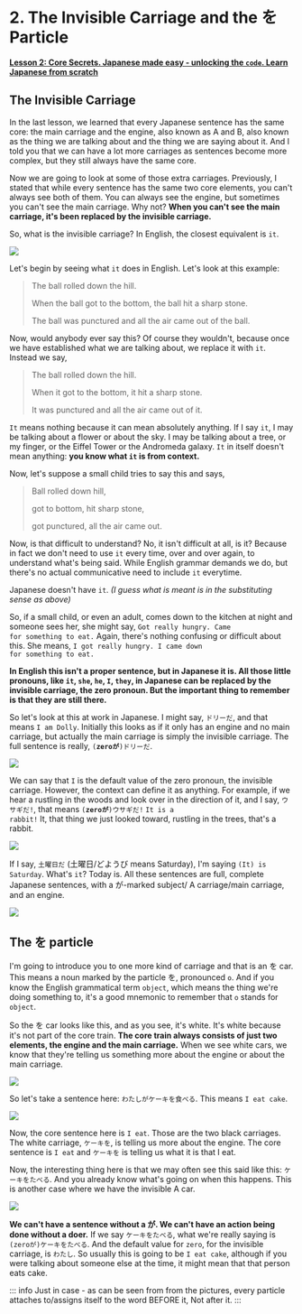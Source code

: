 # **2. The Invisible Carriage and the を Particle**

[**Lesson 2: Core Secrets. Japanese made easy - unlocking the <code>code</code>. Learn Japanese from scratch**](https://www.youtube.com/watch?v=P3n8n0u3LHA&list=PLg9uYxuZf8x_A-vcqqyOFZu06WlhnypWj&index=2&ab_channel=OrganicJapanesewithCureDolly)

## The Invisible Carriage

In the last lesson, we learned that every Japanese sentence has the same core: the main carriage and the engine, also known as A and B, also known as the thing we are talking about and the thing we are saying about it. And I told you that we can have a lot more carriages as sentences become more complex, but they still always have the same core.

Now we are going to look at some of those extra carriages. Previously, I stated that while every sentence has the same two core elements, you can't always see both of them. You can always see the engine, but sometimes you can't see the main carriage. Why not? **When you can't see the main carriage, it's been replaced by the invisible carriage.**

So, what is the invisible carriage? In English, the closest equivalent is <code>it</code>.

![](media/image75.png)

Let's begin by seeing what <code>it</code> does in English. Let's look at this example:

> The ball rolled down the hill.
>
> When the ball got to the bottom, the ball hit a sharp stone.
>
> The ball was punctured and all the air came out of the ball.

Now, would anybody ever say this? Of course they wouldn't, because once we have established what we are talking about, we replace it with <code>it</code>. Instead we say,

> The ball rolled down the hill.
>
> When it got to the bottom, it hit a sharp stone.
>
> It was punctured and all the air came out of it.

<code>It</code> means nothing because it can mean absolutely anything. If I say <code>it</code>, I may be talking about a flower or about the sky. I may be talking about a tree, or my finger, or the Eiffel Tower or the Andromeda galaxy. <code>It</code> in itself doesn't mean anything: **you know what <code>it</code> is from context.**

Now, let's suppose a small child tries to say this and says,

> Ball rolled down hill,
>
> got to bottom, hit sharp stone,
>
> got punctured, all the air came out.

Now, is that difficult to understand? No, it isn't difficult at all, is it? Because in fact we don't need to use <code>it</code> every time, over and over again, to understand what's being said. While English grammar demands we do, but there's no actual communicative need to include <code>it</code> everytime.

Japanese doesn't have <code>it</code>. *(I guess what is meant is in the substituting sense as above)*

So, if a small child, or even an adult, comes down to the kitchen at night and someone sees her, she might say, <code>Got really hungry. Came for something to eat.</code> Again, there's nothing confusing or difficult about this. She means, <code>I got really hungry. I came down for something to eat.</code>

**In English this isn't a proper sentence, but in Japanese it is. All those little pronouns, like <code>it</code>, <code>she</code>, <code>he</code>, <code>I</code>, <code>they</code>, in Japanese can be replaced by the invisible carriage, the zero pronoun. But the important thing to remember is that they are still there.**

So let's look at this at work in Japanese. I might say, <code>ドリーだ</code>, and that means <code>I am Dolly</code>. Initially this looks as if it only has an engine and no main carriage, but actually the main carriage is simply the invisible carriage. The full sentence is really, <code>(**zeroが**)ドリーだ</code>.

![](media/image975.png)

We can say that <code>I</code> is the default value of the zero pronoun, the invisible carriage. However, the context can define it as anything. For example, if we hear a rustling in the woods and look over in the direction of it, and I say, <code>ウサギだ!</code>, that means <code>(**zeroが**)ウサギだ!</code> <code>It is a rabbit!</code> It, that thing we just looked toward, rustling in the trees, that's a rabbit.

![](media/image617.png)

If I say, <code>土曜日だ</code> (土曜日/どようび means Saturday), I'm saying <code>(It) is Saturday</code>. What's <code>it</code>? Today is. All these sentences are full, complete Japanese sentences, with a が-marked subject/ A carriage/main carriage, and an engine.

![](media/image490.png)

## The を particle

I'm going to introduce you to one more kind of carriage and that is an を car. This means a noun marked by the particle を, pronounced <code>o</code>. And if you know the English grammatical term <code>object</code>, which means the thing we're doing something to, it's a good mnemonic to remember that <code>o</code> stands for <code>object</code>.

So the を car looks like this, and as you see, it's white. It's white because it's not part of the core train. **The core train always consists of just two elements, the engine and the main carriage.** When we see white cars, we know that they're telling us something more about the engine or about the main carriage.

![](media/image77.png)

So let's take a sentence here: <code>わたしがケーキを食べる</code>. This means <code>I eat cake</code>.

![](media/image146.png)

Now, the core sentence here is <code>I eat</code>. Those are the two black carriages. The white carriage, <code>ケーキを</code>, is telling us more about the engine. The core sentence is <code>I eat</code> and <code>ケーキを</code> is telling us what it is that I eat.

Now, the interesting thing here is that we may often see this said like this: <code>ケーキをたべる</code>. And you already know what's going on when this happens. This is another case where we have the invisible A car.

![](media/image280.png)

**We can't have a sentence without a が. We can't have an action being done without a doer.** If we say <code>ケーキをたべる</code>, what we're really saying is <code>(zeroが)ケーキをたべる</code>. And the default value for <code>zero</code>, for the invisible carriage, is <code>わたし</code>. So usually this is going to be <code>I eat cake</code>, although if you were talking about someone else at the time, it might mean that that person eats cake.

::: info
Just in case - as can be seen from from the pictures, every particle attaches to/assigns itself to the word BEFORE it, Not after it.
:::